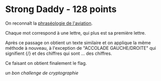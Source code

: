 # Strong Daddy - 128 points

On reconnaît la [phraséologie de l'aviation](https://fr.wikipedia.org/wiki/Phras%C3%A9ologie_de_l%27aviation).

Chaque mot correspond à une lettre, qui plus est sa première lettre.

Après ce passage on obtient un texte similaire et on applique la même méthode à nouveau, à l'exception de "ACCOLADE GAUCHE/DROITE" qui signifient {/} et des chiffres qui sont ... des chiffres.

Ce faisant on obtient finalement le flag.

*un bon challenge de cryptographie*